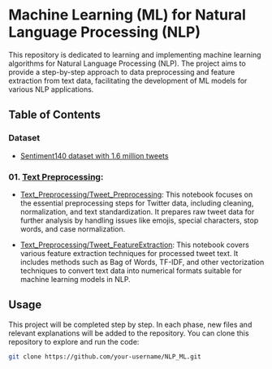 # Machine Learning (ML) for Natural Language Processing (NLP)

This repository is dedicated to learning and implementing machine learning algorithms for Natural Language Processing (NLP). The project aims to provide a step-by-step approach to data preprocessing and feature extraction from text data, facilitating the development of ML models for various NLP applications.

## Table of Contents
### Dataset
- [Sentiment140 dataset with 1.6 million tweets](https://www.kaggle.com/datasets/kazanova/sentiment140)
### 01. [Text Preprocessing](https://github.com/aminizahra/NLP_ML/tree/main/01_Text_Preprocessing): 
- [Text_Preprocessing/Tweet_Preprocessing](https://github.com/aminizahra/NLP_ML/blob/main/01_Text_Preprocessing/01_Tweet_Preprocessing.ipynb):
This notebook focuses on the essential preprocessing steps for Twitter data, including cleaning, normalization, and text standardization. It prepares raw tweet data for further analysis by handling issues like emojis, special characters, stop words, and case normalization.

- [Text_Preprocessing/Tweet_FeatureExtraction](https://github.com/aminizahra/NLP_ML/blob/main/01_Text_Preprocessing/02_Tweet_FeatureExtraction.ipynb):
This notebook covers various feature extraction techniques for processed tweet text. It includes methods such as Bag of Words, TF-IDF, and other vectorization techniques to convert text data into numerical formats suitable for machine learning models in NLP.

## Usage

This project will be completed step by step. In each phase, new files and relevant explanations will be added to the repository. You can clone this repository to explore and run the code:

```bash
git clone https://github.com/your-username/NLP_ML.git
